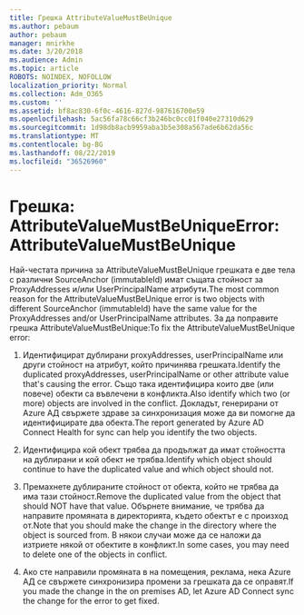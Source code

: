 ```yaml
---
title: Грешка AttributeValueMustBeUnique
ms.author: pebaum
author: pebaum
manager: mnirkhe
ms.date: 3/20/2018
ms.audience: Admin
ms.topic: article
ROBOTS: NOINDEX, NOFOLLOW
localization_priority: Normal
ms.collection: Adm_O365
ms.custom: ''
ms.assetid: bf8ac830-6f0c-4616-827d-987616700e59
ms.openlocfilehash: 5ac56fa78c66cf3b246bc0cc01f040e27310d629
ms.sourcegitcommit: 1d98db8acb9959aba3b5e308a567ade6b62da56c
ms.translationtype: MT
ms.contentlocale: bg-BG
ms.lasthandoff: 08/22/2019
ms.locfileid: "36526960"
---
```

# <a name="error-attributevaluemustbeunique"></a><span data-ttu-id="dc2f1-102">Грешка: AttributeValueMustBeUnique</span><span class="sxs-lookup"><span data-stu-id="dc2f1-102">Error: AttributeValueMustBeUnique</span></span>

<span data-ttu-id="dc2f1-103">Най-честата причина за AttributeValueMustBeUnique грешката е две тела с различни SourceAnchor (immutableId) имат същата стойност за ProxyAddresses и/или UserPrincipalName атрибути.</span><span class="sxs-lookup"><span data-stu-id="dc2f1-103">The most common reason for the AttributeValueMustBeUnique error is two objects with different SourceAnchor (immutableId) have the same value for the ProxyAddresses and/or UserPrincipalName attributes.</span></span> <span data-ttu-id="dc2f1-104">За да поправите грешка AttributeValueMustBeUnique:</span><span class="sxs-lookup"><span data-stu-id="dc2f1-104">To fix the AttributeValueMustBeUnique error:</span></span>
  
1. <span data-ttu-id="dc2f1-105">Идентифицират дублирани proxyAddresses, userPrincipalName или други стойност на атрибут, който причинява грешката.</span><span class="sxs-lookup"><span data-stu-id="dc2f1-105">Identify the duplicated proxyAddresses, userPrincipalName or other attribute value that's causing the error.</span></span> <span data-ttu-id="dc2f1-106">Също така идентифицира които две (или повече) обекти са въвлечени в конфликта.</span><span class="sxs-lookup"><span data-stu-id="dc2f1-106">Also identify which two (or more) objects are involved in the conflict.</span></span> <span data-ttu-id="dc2f1-107">Докладът, генерирани от Azure АД свържете здраве за синхронизация може да ви помогне да идентифицирате два обекта.</span><span class="sxs-lookup"><span data-stu-id="dc2f1-107">The report generated by Azure AD Connect Health for sync can help you identify the two objects.</span></span>
    
2. <span data-ttu-id="dc2f1-108">Идентифицира кой обект трябва да продължат да имат стойността на дублирани и кой обект не трябва.</span><span class="sxs-lookup"><span data-stu-id="dc2f1-108">Identify which object should continue to have the duplicated value and which object should not.</span></span>
    
3. <span data-ttu-id="dc2f1-109">Премахнете дублираните стойност от обекта, който не трябва да има тази стойност.</span><span class="sxs-lookup"><span data-stu-id="dc2f1-109">Remove the duplicated value from the object that should NOT have that value.</span></span> <span data-ttu-id="dc2f1-110">Обърнете внимание, че трябва да направите промяната в директорията, където обектът е с произход от.</span><span class="sxs-lookup"><span data-stu-id="dc2f1-110">Note that you should make the change in the directory where the object is sourced from.</span></span> <span data-ttu-id="dc2f1-111">В някои случаи може да се наложи да изтриете някой от обектите в конфликт.</span><span class="sxs-lookup"><span data-stu-id="dc2f1-111">In some cases, you may need to delete one of the objects in conflict.</span></span>
    
4. <span data-ttu-id="dc2f1-112">Ако сте направили промяната в на помещения, реклама, нека Azure АД се свържете синхронизира промени за грешката да се оправят.</span><span class="sxs-lookup"><span data-stu-id="dc2f1-112">If you made the change in the on premises AD, let Azure AD Connect sync the change for the error to get fixed.</span></span>
    

